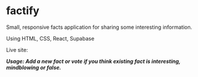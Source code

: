 # factify

Small, responsive facts application for sharing some interesting information.<br>

Using HTML, CSS, React, Supabase<br>

Live site: <br>

***Usage: Add a new fact or vote if you think existing fact is interesting, mindblowing or false.***
